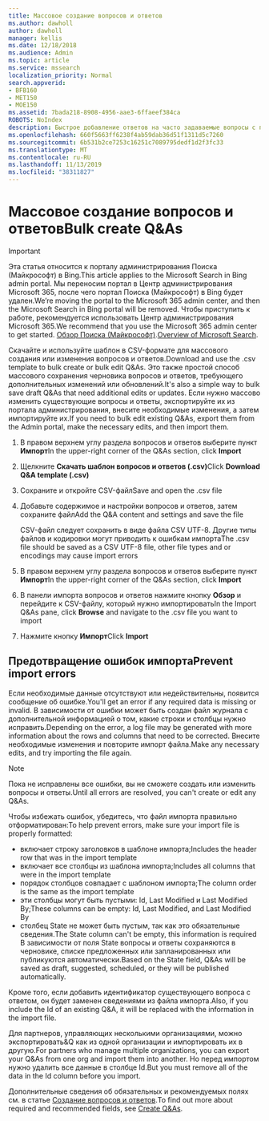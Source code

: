 ```yaml
---
title: Массовое создание вопросов и ответов
ms.author: dawholl
author: dawholl
manager: kellis
ms.date: 12/18/2018
ms.audience: Admin
ms.topic: article
ms.service: mssearch
localization_priority: Normal
search.appverid:
- BFB160
- MET150
- MOE150
ms.assetid: 7bada218-8908-4956-aae3-6ffaeef384ca
ROBOTS: NoIndex
description: Быстрое добавление ответов на часто задаваемые вопросы с помощью средств импорта на портале администрирования Поиска (Майкрософт)
ms.openlocfilehash: 660f5663ff6238f4ab59dab36d51f1311d5c7260
ms.sourcegitcommit: 6b531b2ce7253c16251c7089795dedf1d2f3fc33
ms.translationtype: MT
ms.contentlocale: ru-RU
ms.lasthandoff: 11/13/2019
ms.locfileid: "38311827"
---
```

# <a name="bulk-create-qas"></a><span data-ttu-id="6134f-103">Массовое создание вопросов и ответов</span><span class="sxs-lookup"><span data-stu-id="6134f-103">Bulk create Q&As</span></span>

> [!IMPORTANT]
> <span data-ttu-id="6134f-104">Эта статья относится к порталу администрирования Поиска (Майкрософт) в Bing.</span><span class="sxs-lookup"><span data-stu-id="6134f-104">This article applies to the Microsoft Search in Bing admin portal.</span></span> <span data-ttu-id="6134f-105">Мы переносим портал в Центр администрирования Microsoft 365, после чего портал Поиска (Майкрософт) в Bing будет удален.</span><span class="sxs-lookup"><span data-stu-id="6134f-105">We’re moving the portal to the Microsoft 365 admin center, and then the Microsoft Search in Bing portal will be removed.</span></span> <span data-ttu-id="6134f-106">Чтобы приступить к работе, рекомендуется использовать Центр администрирования Microsoft 365.</span><span class="sxs-lookup"><span data-stu-id="6134f-106">We recommend that you use the Microsoft 365 admin center to get started.</span></span> <span data-ttu-id="6134f-107">[Обзор Поиска (Майкрософт)](overview-microsoft-search.md).</span><span class="sxs-lookup"><span data-stu-id="6134f-107">[Overview of Microsoft Search](overview-microsoft-search.md).</span></span>
    
<span data-ttu-id="6134f-108">Скачайте и используйте шаблон в CSV-формате для массового создания или изменения вопросов и ответов.</span><span class="sxs-lookup"><span data-stu-id="6134f-108">Download and use the .csv template to bulk create or bulk edit Q&As.</span></span> <span data-ttu-id="6134f-109">Это также простой способ массового сохранения черновика вопросов и ответов, требующего дополнительных изменений или обновлений.</span><span class="sxs-lookup"><span data-stu-id="6134f-109">It's also a simple way to bulk save draft Q&As that need additional edits or updates.</span></span> <span data-ttu-id="6134f-110">Если нужно массово изменить существующие вопросы и ответы, экспортируйте их из портала администрирования, внесите необходимые изменения, а затем импортируйте их.</span><span class="sxs-lookup"><span data-stu-id="6134f-110">If you need to bulk edit existing Q&As, export them from the Admin portal, make the necessary edits, and then import them.</span></span>
  
1. <span data-ttu-id="6134f-111">В правом верхнем углу раздела вопросов и ответов выберите пункт **Импорт**</span><span class="sxs-lookup"><span data-stu-id="6134f-111">In the upper-right corner of the Q&As section, click **Import**</span></span>
    
2. <span data-ttu-id="6134f-112">Щелкните **Скачать шаблон вопросов и ответов (.csv)**</span><span class="sxs-lookup"><span data-stu-id="6134f-112">Click **Download Q&A template (.csv)**</span></span>
    
3. <span data-ttu-id="6134f-113">Сохраните и откройте CSV-файл</span><span class="sxs-lookup"><span data-stu-id="6134f-113">Save and open the .csv file</span></span>
    
4. <span data-ttu-id="6134f-114">Добавьте содержимое и настройки вопросов и ответов, затем сохраните файл</span><span class="sxs-lookup"><span data-stu-id="6134f-114">Add the Q&A content and settings and save the file</span></span>

    <span data-ttu-id="6134f-115">CSV-файл следует сохранить в виде файла CSV UTF-8. Другие типы файлов и кодировки могут приводить к ошибкам импорта</span><span class="sxs-lookup"><span data-stu-id="6134f-115">The .csv file should be saved as a CSV UTF-8 file, other file types and or encodings may cause import errors</span></span>
    
5. <span data-ttu-id="6134f-116">В правом верхнем углу раздела вопросов и ответов выберите пункт **Импорт**</span><span class="sxs-lookup"><span data-stu-id="6134f-116">In the upper-right corner of the Q&As section, click **Import**</span></span>
    
6. <span data-ttu-id="6134f-117">В панели импорта вопросов и ответов нажмите кнопку **Обзор** и перейдите к CSV-файлу, который нужно импортировать</span><span class="sxs-lookup"><span data-stu-id="6134f-117">In the Import Q&As pane, click **Browse** and navigate to the .csv file you want to import</span></span> 
    
7. <span data-ttu-id="6134f-118">Нажмите кнопку **Импорт**</span><span class="sxs-lookup"><span data-stu-id="6134f-118">Click **Import**</span></span>

## <a name="prevent-import-errors"></a><span data-ttu-id="6134f-119">Предотвращение ошибок импорта</span><span class="sxs-lookup"><span data-stu-id="6134f-119">Prevent import errors</span></span>      
<span data-ttu-id="6134f-120">Если необходимые данные отсутствуют или недействительны, появится сообщение об ошибке.</span><span class="sxs-lookup"><span data-stu-id="6134f-120">You'll get an error if any required data is missing or invalid.</span></span> <span data-ttu-id="6134f-121">В зависимости от ошибки может быть создан файл журнала с дополнительной информацией о том, какие строки и столбцы нужно исправить.</span><span class="sxs-lookup"><span data-stu-id="6134f-121">Depending on the error, a log file may be generated with more information about the rows and columns that need to be corrected.</span></span> <span data-ttu-id="6134f-122">Внесите необходимые изменения и повторите импорт файла.</span><span class="sxs-lookup"><span data-stu-id="6134f-122">Make any necessary edits, and try importing the file again.</span></span>

> [!NOTE]
> <span data-ttu-id="6134f-123">Пока не исправлены все ошибки, вы не сможете создать или изменить вопросы и ответы.</span><span class="sxs-lookup"><span data-stu-id="6134f-123">Until all errors are resolved, you can't create or edit any Q&As.</span></span> 

<span data-ttu-id="6134f-124">Чтобы избежать ошибок, убедитесь, что файл импорта правильно отформатирован:</span><span class="sxs-lookup"><span data-stu-id="6134f-124">To help prevent errors, make sure your import file is properly formatted:</span></span>
- <span data-ttu-id="6134f-125">включает строку заголовков в шаблоне импорта;</span><span class="sxs-lookup"><span data-stu-id="6134f-125">Includes the header row that was in the import template</span></span>
- <span data-ttu-id="6134f-126">включает все столбцы из шаблона импорта;</span><span class="sxs-lookup"><span data-stu-id="6134f-126">Includes all columns that were in the import template</span></span>
- <span data-ttu-id="6134f-127">порядок столбцов совпадает с шаблоном импорта;</span><span class="sxs-lookup"><span data-stu-id="6134f-127">The column order is the same as the import template</span></span>
- <span data-ttu-id="6134f-128">эти столбцы могут быть пустыми: Id, Last Modified и Last Modified By;</span><span class="sxs-lookup"><span data-stu-id="6134f-128">These columns can be empty: Id, Last Modified, and Last Modified By</span></span>
- <span data-ttu-id="6134f-129">столбец State не может быть пустым, так как это обязательные сведения.</span><span class="sxs-lookup"><span data-stu-id="6134f-129">The State column can't be empty, this information is required</span></span>  
<span data-ttu-id="6134f-130">В зависимости от поля State вопросы и ответы сохраняются в черновике, списке предложенных или запланированных или публикуются автоматически.</span><span class="sxs-lookup"><span data-stu-id="6134f-130">Based on the State field, Q&As will be saved as draft, suggested, scheduled, or they will be published automatically.</span></span>

<span data-ttu-id="6134f-131">Кроме того, если добавить идентификатор существующего вопроса с ответом, он будет заменен сведениями из файла импорта.</span><span class="sxs-lookup"><span data-stu-id="6134f-131">Also, if you include the Id of an existing Q&A, it will be replaced with the information in the import file.</span></span>

<span data-ttu-id="6134f-132">Для партнеров, управляющих несколькими организациями, можно экспортировать&Q как из одной организации и импортировать их в другую.</span><span class="sxs-lookup"><span data-stu-id="6134f-132">For partners who manage multiple organizations, you can export your Q&As from one org and import them into another.</span></span> <span data-ttu-id="6134f-133">Но перед импортом нужно удалить все данные в столбце Id.</span><span class="sxs-lookup"><span data-stu-id="6134f-133">But you must remove all of the data in the Id column before you import.</span></span>

<span data-ttu-id="6134f-134">Дополнительные сведения об обязательных и рекомендуемых полях см. в статье [Создание вопросов и ответов](create-qas.md).</span><span class="sxs-lookup"><span data-stu-id="6134f-134">To find out more about required and recommended fields, see [Create Q&As](create-qas.md).</span></span>

  

